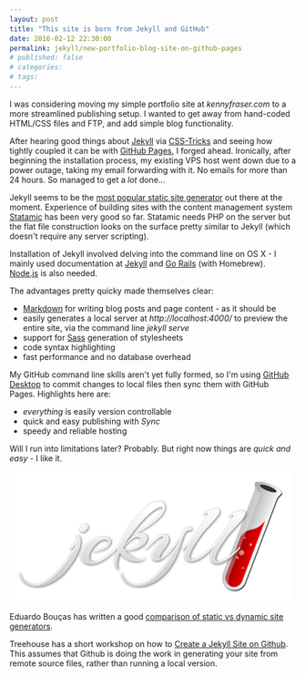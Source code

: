 ```yaml
---
layout: post
title: "This site is born from Jekyll and GitHub"
date: 2016-02-12 22:30:00
permalink: jekyll/new-portfolio-blog-site-on-github-pages
# published: false
# categories: 
# tags: 
---
```

I was considering moving my simple portfolio site at *kennyfraser.com* to a more streamlined publishing setup.  I wanted to get away from hand-coded HTML/CSS files and FTP, and add simple blog functionality.

After hearing good things about [Jekyll](https://jekyllrb.com/) via [CSS-Tricks](https://css-tricks.com/) and seeing how tightly coupled it can be with [GitHub Pages](https://pages.github.com/), I forged ahead.  Ironically, after beginning the installation process, my existing VPS host went down due to a power outage, taking my email forwarding with it.  No emails for more than 24 hours.  So managed to get a *lot* done...  

Jekyll seems to be the [most popular static site generator](https://www.staticgen.com/) out there at the moment.  Experience of building sites with the content management system [Statamic](http://statamic.com/) has been very good so far.  Statamic needs PHP on the server but the flat file construction looks on the surface pretty similar to Jekyll (which doesn't require any server scripting). 

Installation of Jekyll involved delving into the command line on OS X - I mainly used documentation at [Jekyll](http://jekyllrb.com/docs/installation/) and [Go Rails](https://gorails.com/setup/osx/10.11-el-capitan) (with Homebrew). [Node.js](https://nodejs.org/en/) is also needed.

The advantages pretty quicky made themselves clear:

- [Markdown](https://daringfireball.net/projects/markdown/) for writing blog posts and page content - as it should be
- easily generates a local server at *http://localhost:4000/* to preview the entire site, via the command line *jekyll serve*
- support for [Sass](http://sass-lang.com/) generation of stylesheets
- code syntax highlighting
- fast performance and no database overhead 

My GitHub command line skills aren't yet fully formed, so I'm using [GitHub Desktop](https://desktop.github.com/) to commit changes to local files then sync them with GitHub Pages.  Highlights here are:

- *everything* is easily version controllable
- quick and easy publishing with *Sync*
- speedy and reliable hosting

Will I run into limitations later? Probably. But right now things are *quick and easy* - I like it. 

[![Jekyll static site generator](/img/jekyll-logo.png)](http://jekyllrb.com/)

Eduardo Bouças has written a good [comparison of static vs dynamic site generators](https://davidwalsh.name/introduction-static-site-generators).

Treehouse has a short workshop on how to [Create a Jekyll Site on Github](https://teamtreehouse.com/library/create-a-jekyll-site-on-github). This assumes that Github is doing the work in generating your site from remote source files, rather than running a local version.